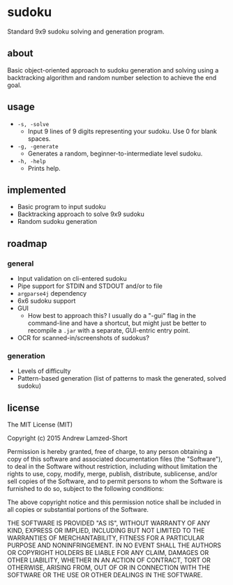 # sudoku
Standard 9x9 sudoku solving and generation program.

## about

Basic object-oriented approach to sudoku generation and solving using a backtracking algorithm and random number selection to achieve the end goal.

## usage

- `-s, -solve`
  - Input 9 lines of 9 digits representing your sudoku. Use 0 for blank spaces.
- `-g, -generate`
  - Generates a random, beginner-to-intermediate level sudoku.
- `-h, -help`
  - Prints help.

## implemented
- Basic program to input sudoku
- Backtracking approach to solve 9x9 sudoku
- Random sudoku generation

## roadmap

### general
- Input validation on cli-entered sudoku
- Pipe support for STDIN and STDOUT and/or to file
- `argparse4j` dependency
- 6x6 sudoku support
- GUI
  - How best to approach this? I usually do a "-gui" flag in the command-line and have a shortcut, but might just be better to recompile a `.jar` with a separate, GUI-entric entry point.
- OCR for scanned-in/screenshots of sudokus?

### generation
- Levels of difficulty
- Pattern-based generation (list of patterns to mask the generated, solved sudoku)

## license
The MIT License (MIT)

Copyright (c) 2015 Andrew Lamzed-Short

Permission is hereby granted, free of charge, to any person obtaining a copy
of this software and associated documentation files (the "Software"), to deal
in the Software without restriction, including without limitation the rights
to use, copy, modify, merge, publish, distribute, sublicense, and/or sell
copies of the Software, and to permit persons to whom the Software is
furnished to do so, subject to the following conditions:

The above copyright notice and this permission notice shall be included in all
copies or substantial portions of the Software.

THE SOFTWARE IS PROVIDED "AS IS", WITHOUT WARRANTY OF ANY KIND, EXPRESS OR
IMPLIED, INCLUDING BUT NOT LIMITED TO THE WARRANTIES OF MERCHANTABILITY,
FITNESS FOR A PARTICULAR PURPOSE AND NONINFRINGEMENT. IN NO EVENT SHALL THE
AUTHORS OR COPYRIGHT HOLDERS BE LIABLE FOR ANY CLAIM, DAMAGES OR OTHER
LIABILITY, WHETHER IN AN ACTION OF CONTRACT, TORT OR OTHERWISE, ARISING FROM,
OUT OF OR IN CONNECTION WITH THE SOFTWARE OR THE USE OR OTHER DEALINGS IN THE
SOFTWARE.